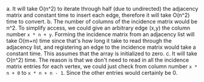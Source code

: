 a. It will take O(n^2) to iterate through half (due to undirected) the adjacency matrix and constant time to insert each edge, therefore it will take O(n^2) time to convert. 
b. The number of columns of the incidence matrix would be n^2. To simplify access, we could give an arbitrary edge (x,y) the column number `x * n + y`. Forming the incidence matrix from an adjacency list will take O(m+n) time since that's how long it take to read through the adjacency list, and registering an edge to the incidence matrix would take a constant time. This assumes that the array is initialized to zero.
c. It will take O(n^2) time. The reason is that we don't need to read in all the incidence matrix entries for each vertex, we could just check from column number `x * n + 0` to `x * n + n - 1`. Since the other entries would certainly be 0.
